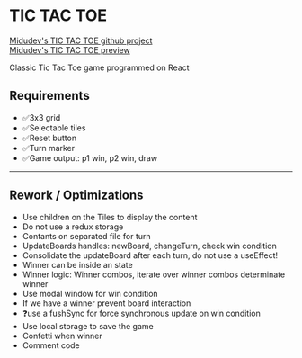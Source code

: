 # TIC TAC TOE

[Midudev's TIC TAC TOE github project](https://github.com/midudev/aprendiendo-react/tree/master/projects/02-tic-tac-toe)
<br>
[Midudev's TIC TAC TOE preview](https://midu-react-02.surge.sh/)

Classic Tic Tac Toe game programmed on React

## Requirements

- ✅3x3 grid
- ✅Selectable tiles
- ✅Reset button
- ✅Turn marker
- ✅Game output: p1 win, p2 win, draw

---

## Rework / Optimizations

- Use children on the Tiles to display the content
- Do not use a redux storage
- Contants on separated file for turn
- UpdateBoards handles: newBoard, changeTurn, check win condition
- Consolidate the updateBoard after each turn, do not use a useEffect!
- Winner can be inside an state
- Winner logic: Winner combos, iterate over winner combos determinate winner
- Use modal window for win condition
- If we have a winner prevent board interaction
- ❓use a fushSync for force synchronous update on win condition
- Use local storage to save the game
- Confetti when winner
- Comment code
